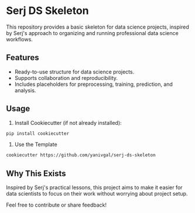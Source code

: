 # Serj DS Skeleton

This repository provides a basic skeleton for data science projects, inspired by Serj's approach to organizing and running professional data science workflows.

## Features
- Ready-to-use structure for data science projects.
- Supports collaboration and reproducibility.
- Includes placeholders for preprocessing, training, prediction, and analysis.

## Usage

1. Install Cookiecutter (if not already installed):
```bash
pip install cookiecutter
```

1. Use the Template
```bash
cookiecutter https://github.com/yanivgal/serj-ds-skeleton
```

## Why This Exists
Inspired by Serj's practical lessons, this project aims to make it easier for data scientists to focus on their work without worrying about project setup.

Feel free to contribute or share feedback!

